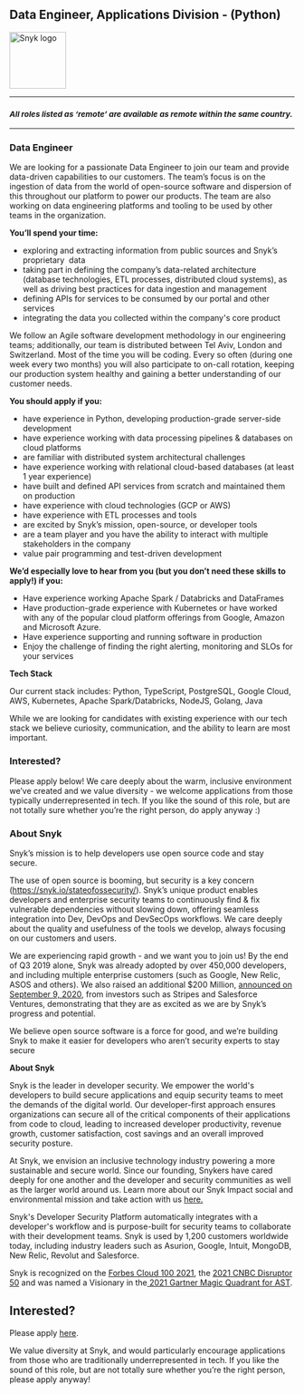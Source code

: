 Data Engineer, Applications Division - (Python)
---

<img src="https://res.cloudinary.com/snyk/image/upload/v1537345894/press-kit/brand/logo-black.png" width="100" alt="Snyk logo" />

<hr>
<h3><em><strong><sub>All roles listed as ‘remote’ are available as remote within the same country.</sub></strong></em></h3>
<hr>
<h3><strong>Data Engineer</strong></h3>
<p><span style="font-weight: 400;">We are looking for a passionate Data Engineer to join our team and provide data-driven capabilities to our customers. The team’s focus is on the ingestion of data from the world of open-source software and dispersion of this throughout our platform to power our products. The team are also working on data engineering platforms and tooling to be used by other teams in the organization.</span></p>
<p><strong>You’ll spend your time:</strong></p>
<ul>
<li style="font-weight: 400;"><span style="font-weight: 400;">exploring and extracting information from public sources and Snyk’s proprietary&nbsp; data</span></li>
<li style="font-weight: 400;"><span style="font-weight: 400;">taking part in defining the company’s data-related architecture (database technologies, ETL processes, distributed cloud systems), as well as driving best practices for data ingestion and management</span></li>
<li style="font-weight: 400;"><span style="font-weight: 400;">defining APIs for services to be consumed by our portal and other services</span></li>
<li style="font-weight: 400;"><span style="font-weight: 400;">integrating the data you collected within the company's core product</span></li>
</ul>
<p><span style="font-weight: 400;">We follow an Agile software development methodology in our engineering teams; additionally, our team is distributed between Tel Aviv, London and Switzerland. Most of the time you will be coding. Every so often (during one week every two months) you will also participate to on-call rotation, keeping our production system healthy and gaining a better understanding of our customer needs.</span></p>
<p><strong>You should apply if you:</strong></p>
<ul>
<li style="font-weight: 400;"><span style="font-weight: 400;">have experience in Python, developing production-grade server-side development</span></li>
<li style="font-weight: 400;"><span style="font-weight: 400;">have experience working with data processing pipelines &amp; databases on cloud platforms</span></li>
<li style="font-weight: 400;"><span style="font-weight: 400;">are familiar with distributed system architectural challenges</span></li>
<li style="font-weight: 400;"><span style="font-weight: 400;">have experience working with relational cloud-based databases (at least 1 year experience)</span></li>
<li style="font-weight: 400;"><span style="font-weight: 400;">have built and defined API services from scratch and maintained them on production</span></li>
<li style="font-weight: 400;"><span style="font-weight: 400;">have experience with cloud technologies (GCP or AWS)</span></li>
<li style="font-weight: 400;"><span style="font-weight: 400;">have experience with ETL processes and tools&nbsp;</span></li>
<li style="font-weight: 400;"><span style="font-weight: 400;">are excited by Snyk’s mission, open-source, or developer tools</span></li>
<li style="font-weight: 400;"><span style="font-weight: 400;">are a team player and you have the ability to interact with multiple stakeholders in the company</span></li>
<li style="font-weight: 400;"><span style="font-weight: 400;">value pair programming and test-driven development</span></li>
</ul>
<p><strong>We’d especially love to hear from you (but you don’t need these skills to apply!) if you:</strong></p>
<ul>
<li style="font-weight: 400;"><span style="font-weight: 400;">Have experience working Apache Spark / Databricks and DataFrames</span></li>
<li style="font-weight: 400;"><span style="font-weight: 400;">Have production-grade experience with Kubernetes or have worked with any of the popular cloud platform offerings from Google, Amazon and Microsoft Azure.</span></li>
<li style="font-weight: 400;"><span style="font-weight: 400;">Have experience supporting and running software in production</span></li>
<li style="font-weight: 400;"><span style="font-weight: 400;">Enjoy the challenge of finding the right alerting, monitoring and SLOs for your services</span></li>
</ul>
<p><strong>Tech Stack</strong></p>
<p><span style="font-weight: 400;">Our current stack includes: Python, TypeScript, PostgreSQL, Google Cloud, AWS, Kubernetes, Apache Spark/Databricks, NodeJS, Golang, Java</span></p>
<p><span style="font-weight: 400;">While we are looking for candidates with existing experience with our tech stack we believe curiosity, communication, and the ability to learn are most important.</span></p>
<h3><strong>Interested?</strong></h3>
<p><span style="font-weight: 400;">Please apply below! We care deeply about the warm, inclusive environment we’ve created and we value diversity - we welcome applications from those typically underrepresented in tech. If you like the sound of this role, but are not totally sure whether you’re the right person, do apply anyway :)</span></p>
<h3><strong>About Snyk</strong></h3>
<p><span style="font-weight: 400;">Snyk’s mission is to help developers use open source code and stay secure.&nbsp;</span></p>
<p><span style="font-weight: 400;">The use of open source is booming, but security is a key concern (</span><a href="https://snyk.io/stateofossecurity/"><span style="font-weight: 400;">https://snyk.io/stateofossecurity/</span></a><span style="font-weight: 400;">). Snyk’s unique product enables developers and enterprise security teams to continuously find &amp; fix vulnerable dependencies without slowing down, offering seamless integration into Dev, DevOps and DevSecOps workflows. </span><span style="font-weight: 400;">We care deeply about the quality and usefulness of the tools we develop, always focusing on our customers and users.&nbsp;</span></p>
<p><span style="font-weight: 400;">We are experiencing rapid growth - and we want you to join us! By the end of Q3 2019 alone, Snyk was already adopted by over 450,000 developers, and including multiple enterprise customers (such as Google, New Relic, ASOS and others). </span><span style="font-weight: 400;">We also raised an additional $200 Million, <a href="https://snyk.io/blog/snyk-closes-200m-to-modernize-security-industry/" target="_blank">announced on September 9, 2020</a></span><span style="font-weight: 400;">, from investors such as Stripes and Salesforce Ventures, demonstrating that they are as excited as we are by Snyk’s progress and potential</span><span style="font-weight: 400;">.</span></p>
<p><span style="font-weight: 400;">We believe open source software is a force for good, and we’re building Snyk to make it easier for developers who aren’t security experts to stay secure</span></p><div class="content-conclusion"><p><strong>About Snyk</strong></p>
<p><span style="font-weight: 400;">Snyk is the leader in developer security. We empower the world's developers to build secure applications and equip security teams to meet the demands of the digital world. Our developer-first approach ensures organizations can secure all of the critical components of their applications from code to cloud, leading to increased developer productivity, revenue growth, customer satisfaction, cost savings and an overall improved security posture.&nbsp;</span></p>
<p><span style="font-weight: 400;">At Snyk, we envision an inclusive technology industry powering a more sustainable and secure world.</span> <span style="font-weight: 400;">Since our founding, Snykers have cared deeply for one another and the developer and security communities as well as the larger world around us. Learn more about our Snyk Impact social and environmental mission and take action with us </span><a href="https://snyk.io/about/snyk-impact/"><span style="font-weight: 400;">here.</span></a></p>
<p><span style="font-weight: 400;">Snyk's Developer Security Platform automatically integrates with a developer's workflow and is purpose-built for security teams to collaborate with their development teams. Snyk is used by 1,200 customers worldwide today, including industry leaders such as Asurion, Google, Intuit, MongoDB, New Relic, Revolut and Salesforce.</span></p>
<p><span style="font-weight: 400;">Snyk is recognized on the </span><a href="https://www.forbes.com/cloud100/#6f24b5ba5f94"><span style="font-weight: 400;">Forbes Cloud 100 2021</span></a><span style="font-weight: 400;">, the </span><a href="https://www.cnbc.com/2021/05/25/these-are-the-2021-cnbc-disruptor-50-companies.html"><span style="font-weight: 400;">2021 CNBC Disruptor 50</span></a><span style="font-weight: 400;"> and was named a Visionary in the</span><a href="https://snyk.io/blog/snyk-visionary-2021-gartner-magic-quadrant-for-ast/"><span style="font-weight: 400;"> 2021 Gartner Magic Quadrant for AST</span></a><span style="font-weight: 400;">.</span></p></div>

Interested?
---

Please apply [here](https://boards.greenhouse.io/snyk/jobs/6277135002#app).

We value diversity at Snyk, and would particularly encourage applications from those who are traditionally underrepresented in tech.
If you like the sound of this role, but are not totally sure whether you’re the right person, please apply anyway!
